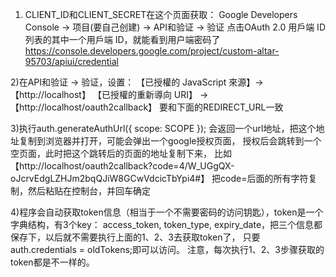 1) CLIENT_ID和CLIENT_SECRET在这个页面获取：
Google Developers Console -> 项目(要自己创建) -> API和验证 -> 验证
点击OAuth 2.0 用戶端 ID列表的其中一个用戶端 ID，就能看到用户端密码了
https://console.developers.google.com/project/custom-altar-95703/apiui/credential

2)在API和验证 -> 验证，设置：
【已授權的 JavaScript 來源】->【http://localhost】
【已授權的重新導向 URI】 -> 【http://localhost/oauth2callback】 要和下面的REDIRECT_URL一致

3)执行auth.generateAuthUrl({ scope: SCOPE });
会返回一个url地址，把这个地址复制到浏览器并打开，可能会弹出一个google授权页面，
授权后会跳转到一个空页面，此时把这个跳转后的页面的地址复制下来，
比如【http://localhost/oauth2callback?code=4/W_UGgQX-oJcrvEdgLZHJm2bqQJiW8GCwVdcicTbYpi4#】
把code=后面的所有字符复制，然后粘贴在控制台，并回车确定

4)程序会自动获取token信息（相当于一个不需要密码的访问钥匙），token是一个字典结构，有3个key：
access_token, token_type, expiry_date，把三个信息都保存下，以后就不需要执行上面的1、2、3去获取token了，
只要auth.credentials = oldTokens;即可以访问。
注意，每次执行1、2、3步骤获取的token都是不一样的。